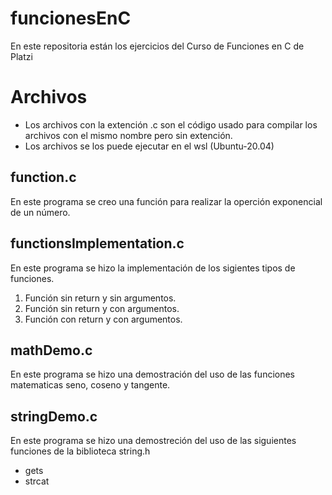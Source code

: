 # funcionesEnC
En este repositoria están los ejercicios del Curso de Funciones en C de Platzi

# Archivos
* Los archivos con la extención .c son el código usado para compilar los archivos con el mismo nombre pero sin extención.
* Los archivos se los puede ejecutar en el wsl (Ubuntu-20.04)

## function.c
En este programa se creo una función para realizar la operción exponencial de un número.

## functionsImplementation.c
En este programa se hizo la implementación de los sigientes tipos de funciones.
1. Función sin return y sin argumentos.
2. Función sin return y con argumentos.
3. Función con return y con argumentos.

## mathDemo.c
En este programa se hizo una demostración del uso de las funciones matematicas seno, coseno y tangente.

## stringDemo.c
En este programa se hizo una demostreción del uso de las siguientes funciones de la biblioteca string.h
* gets
* strcat